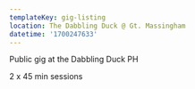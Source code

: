 ```yaml
---
templateKey: gig-listing
location: The Dabbling Duck @ Gt. Massingham
datetime: '1700247633'
---
```

P﻿ublic gig at the Dabbling Duck PH 

2﻿ x 45 min sessions